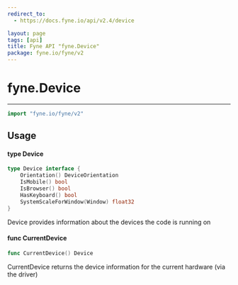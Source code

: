 ```yaml
---
redirect_to:
  - https://docs.fyne.io/api/v2.4/device

layout: page
tags: [api]
title: Fyne API "fyne.Device"
package: fyne.io/fyne/v2
---
```

# fyne.Device
---

```go
import "fyne.io/fyne/v2"
```

## Usage

#### type Device

```go
type Device interface {
	Orientation() DeviceOrientation
	IsMobile() bool
	IsBrowser() bool
	HasKeyboard() bool
	SystemScaleForWindow(Window) float32
}
```

Device provides information about the devices the code is running on

#### func  CurrentDevice

```go
func CurrentDevice() Device
```
CurrentDevice returns the device information for the current hardware (via the driver)

